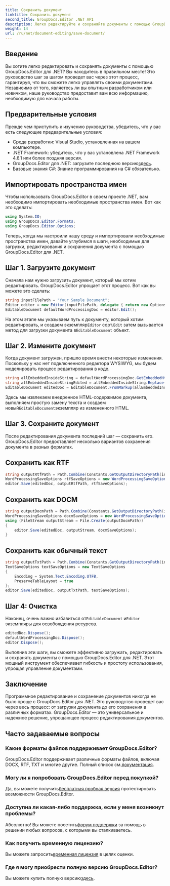 ```yaml
---
title: Сохранить документ
linktitle: Сохранить документ
second_title: GroupDocs.Editor .NET API
description: Легко редактируйте и сохраняйте документы с помощью GroupDocs.Editor для .NET. Это пошаговое руководство упрощает процесс для разработчиков.
weight: 14
url: /ru/net/document-editing/save-document/
---
```

## Введение
Вы хотите легко редактировать и сохранять документы с помощью GroupDocs.Editor для .NET? Вы находитесь в правильном месте! Это руководство шаг за шагом проведет вас через этот процесс, гарантируя, что вы сможете легко управлять своими документами. Независимо от того, являетесь ли вы опытным разработчиком или новичком, наше руководство предоставит вам всю информацию, необходимую для начала работы.
## Предварительные условия
Прежде чем приступить к изучению руководства, убедитесь, что у вас есть следующие предварительные условия:
- Среда разработки: Visual Studio, установленная на вашем компьютере.
- .NET Framework: убедитесь, что у вас установлена .NET Framework 4.6.1 или более поздняя версия.
-  GroupDocs.Editor для .NET: загрузите последнюю версию[здесь](https://releases.groupdocs.com/editor/net/).
- Базовые знания C#: Знание программирования на C# обязательно.
## Импортировать пространства имен
Чтобы использовать GroupDocs.Editor в своем проекте .NET, вам необходимо импортировать необходимые пространства имен. Вот как это сделать:
```csharp
using System.IO;
using GroupDocs.Editor.Formats;
using GroupDocs.Editor.Options;
```
Теперь, когда мы настроили нашу среду и импортировали необходимые пространства имен, давайте углубимся в шаги, необходимые для загрузки, редактирования и сохранения документа с помощью GroupDocs.Editor для .NET.
## Шаг 1. Загрузите документ
Сначала нам нужно загрузить документ, который мы хотим редактировать. GroupDocs.Editor упрощает этот процесс. Вот как вы можете это сделать:

```csharp
string inputFilePath = "Your Sample Document";
Editor editor = new Editor(inputFilePath, delegate { return new Options.WordProcessingLoadOptions(); });
EditableDocument defaultWordProcessingDoc = editor.Edit();
```
 На этом этапе мы указываем путь к документу, который хотим редактировать, и создаем экземпляр`Editor` сорт.`Edit` затем вызывается метод для загрузки документа в`EditableDocument` объект.
## Шаг 2. Измените документ
Когда документ загружен, пришло время внести некоторые изменения. Поскольку у нас нет подключенного редактора WYSIWYG, мы будем моделировать процесс редактирования в коде.

```csharp
string allEmbeddedInsideString = defaultWordProcessingDoc.GetEmbeddedHtml();
string allEmbeddedInsideStringEdited = allEmbeddedInsideString.Replace("Subtitle", "Edited subtitle");
EditableDocument editedDoc = EditableDocument.FromMarkup(allEmbeddedInsideStringEdited, null);
```
 Здесь мы извлекаем внедренное HTML-содержимое документа, выполняем простую замену текста и создаем новый`EditableDocument`экземпляр из измененного HTML.
## Шаг 3. Сохраните документ
После редактирования документа последний шаг — сохранить его. GroupDocs.Editor предоставляет несколько вариантов сохранения документа в разных форматах.
## Сохранить как RTF
```csharp
string outputRtfPath = Path.Combine(Constants.GetOutputDirectoryPath(inputFilePath), "editedDoc.rtf");
WordProcessingSaveOptions rtfSaveOptions = new WordProcessingSaveOptions(WordProcessingFormats.Rtf);
editor.Save(editedDoc, outputRtfPath, rtfSaveOptions);
```
## Сохранить как DOCM
```csharp
string outputDocmPath = Path.Combine(Constants.GetOutputDirectoryPath(inputFilePath), "editedDoc.docm");
WordProcessingSaveOptions docmSaveOptions = new WordProcessingSaveOptions(WordProcessingFormats.Docm);
using (FileStream outputStream = File.Create(outputDocmPath))
{
    editor.Save(editedDoc, outputStream, docmSaveOptions);
}
```
## Сохранить как обычный текст
```csharp
string outputTxtPath = Path.Combine(Constants.GetOutputDirectoryPath(inputFilePath), "editedDoc.txt");
TextSaveOptions textSaveOptions = new TextSaveOptions
{
    Encoding = System.Text.Encoding.UTF8,
    PreserveTableLayout = true
};
editor.Save(editedDoc, outputTxtPath, textSaveOptions);
```
## Шаг 4: Очистка
 Наконец, очень важно избавиться от`EditableDocument` и`Editor` экземпляры для освобождения ресурсов.
```csharp
editedDoc.Dispose();
defaultWordProcessingDoc.Dispose();
editor.Dispose();
```
Выполнив эти шаги, вы сможете эффективно загружать, редактировать и сохранять документы с помощью GroupDocs.Editor для .NET. Этот мощный инструмент обеспечивает гибкость и простоту использования, упрощая управление документами.
## Заключение
Программное редактирование и сохранение документов никогда не было проще с GroupDocs.Editor для .NET. Это руководство проведет вас через весь процесс: от загрузки документа до его сохранения в различных форматах. GroupDocs.Editor — это универсальное и надежное решение, упрощающее процесс редактирования документов.
## Часто задаваемые вопросы
### Какие форматы файлов поддерживает GroupDocs.Editor?
GroupDocs.Editor поддерживает различные форматы файлов, включая DOCX, RTF, TXT и многие другие. Полный список см.[документация](https://tutorials.groupdocs.com/editor/net/).
### Могу ли я попробовать GroupDocs.Editor перед покупкой?
 Да, вы можете получить[бесплатная пробная версия](https://releases.groupdocs.com/) протестировать возможности GroupDocs.Editor.
### Доступна ли какая-либо поддержка, если у меня возникнут проблемы?
 Абсолютно! Вы можете посетить[форум поддержки](https://forum.groupdocs.com/c/editor/20) за помощь в решении любых вопросов, с которыми вы сталкиваетесь.
### Как получить временную лицензию?
 Вы можете запросить[временная лицензия](https://purchase.groupdocs.com/temporary-license/) в целях оценки.
### Где я могу приобрести полную версию GroupDocs.Editor?
 Вы можете купить полную версию[здесь](https://purchase.groupdocs.com/buy).